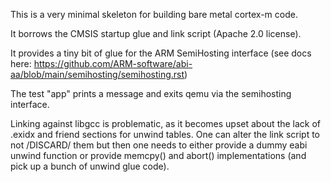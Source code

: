 
This is a very minimal skeleton for building bare metal cortex-m code.

It borrows the CMSIS startup glue and link script (Apache 2.0 license).

It provides a tiny bit of glue for the ARM SemiHosting interface
(see docs here: https://github.com/ARM-software/abi-aa/blob/main/semihosting/semihosting.rst)

The test "app" prints a message and exits qemu via the semihosting interface.

Linking against libgcc is problematic, as it becomes upset about the lack of .exidx and
friend sections for unwind tables.  One can alter the link script to not /DISCARD/ them
but then one needs to either provide a dummy eabi unwind function or provide memcpy()
and abort() implementations (and pick up a bunch of unwind glue code).
